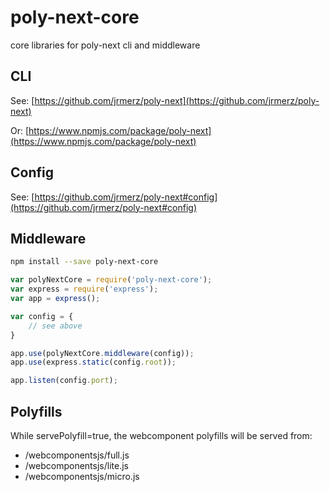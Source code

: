 # poly-next-core
core libraries for poly-next cli and middleware

## CLI

See: [https://github.com/jrmerz/poly-next](https://github.com/jrmerz/poly-next)

Or: [https://www.npmjs.com/package/poly-next](https://www.npmjs.com/package/poly-next)

## Config

See: [https://github.com/jrmerz/poly-next#config](https://github.com/jrmerz/poly-next#config)


## Middleware

```bash
npm install --save poly-next-core
```

```js
var polyNextCore = require('poly-next-core');
var express = require('express');
var app = express();

var config = {
    // see above
}

app.use(polyNextCore.middleware(config));
app.use(express.static(config.root));

app.listen(config.port);
```

## Polyfills

While servePolyfill=true, the webcomponent polyfills will be served from:

- /webcomponentsjs/full.js
- /webcomponentsjs/lite.js
- /webcomponentsjs/micro.js
